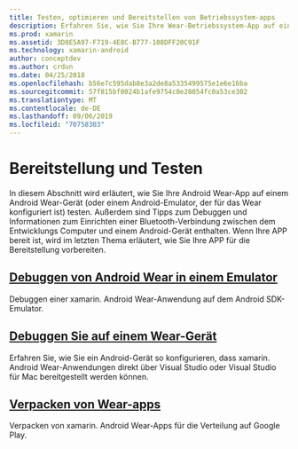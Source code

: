 ```yaml
---
title: Testen, optimieren und Bereitstellen von Betriebssystem-apps
description: Erfahren Sie, wie Sie Ihre Wear-Betriebssystem-App auf einem Android-Gerät (oder Emulator) testen und für die Bereitstellung vorbereiten.
ms.prod: xamarin
ms.assetid: 3D8E5A97-F719-4E8C-B777-108DFF20C91F
ms.technology: xamarin-android
author: conceptdev
ms.author: crdun
ms.date: 04/25/2018
ms.openlocfilehash: b56e7c595dab8e3a2de8a5335499575e1e6e16ba
ms.sourcegitcommit: 57f815bf0024b1afe9754c0e28054fc0a53ce302
ms.translationtype: MT
ms.contentlocale: de-DE
ms.lasthandoff: 09/06/2019
ms.locfileid: "70758303"
---
```

# <a name="deployment-and-testing"></a>Bereitstellung und Testen

In diesem Abschnitt wird erläutert, wie Sie Ihre Android Wear-App auf einem Android Wear-Gerät (oder einem Android-Emulator, der für das Wear konfiguriert ist) testen. Außerdem sind Tipps zum Debuggen und Informationen zum Einrichten einer Bluetooth-Verbindung zwischen dem Entwicklungs Computer und einem Android-Gerät enthalten.
Wenn Ihre APP bereit ist, wird im letzten Thema erläutert, wie Sie Ihre APP für die Bereitstellung vorbereiten.

## <a name="debug-android-wear-on-an-emulatorandroidweardeploy-testdebug-on-emulatormd"></a>[Debuggen von Android Wear in einem Emulator](~/android/wear/deploy-test/debug-on-emulator.md)

Debuggen einer xamarin. Android Wear-Anwendung auf dem Android SDK-Emulator.

## <a name="debug-on-a-wear-deviceandroidweardeploy-testdebug-on-devicemd"></a>[Debuggen Sie auf einem Wear-Gerät](~/android/wear/deploy-test/debug-on-device.md)

Erfahren Sie, wie Sie ein Android-Gerät so konfigurieren, dass xamarin. Android Wear-Anwendungen direkt über Visual Studio oder Visual Studio für Mac bereitgestellt werden können.

## <a name="packaging-wear-appsandroidweardeploy-testpackagingmd"></a>[Verpacken von Wear-apps](~/android/wear/deploy-test/packaging.md)

Verpacken von xamarin. Android Wear-Apps für die Verteilung auf Google Play.
